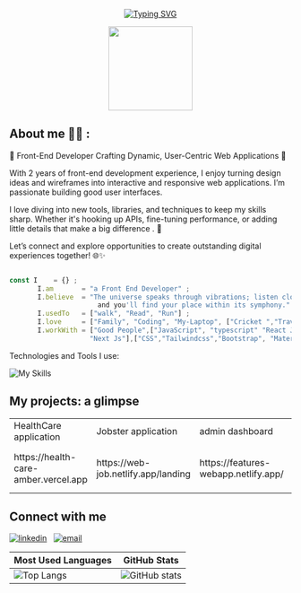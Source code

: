 
<div id="header" align="center">


  
[![Typing SVG](https://readme-typing-svg.herokuapp.com?color=63CF15&lines=Welcome+To+my+Github+👨🏽‍💻)](https://git.io/typing-svg) 
  
</div>

<div id="header" align="center">
  <img src="https://developers.giphy.com/branch/master/static/api-512d36c09662682717108a38bbb5c57d.gif" width="150"/>
  </div>
</center>

## About me 🙋‍♂️ : 
🌟 Front-End Developer Crafting Dynamic, User-Centric Web Applications 🌟

With 2 years of front-end development experience, I enjoy turning design ideas and wireframes into interactive and responsive web applications. I’m passionate building good user interfaces.

I love diving into new tools, libraries, and techniques to keep my skills sharp. Whether it's hooking up APIs, fine-tuning performance, or adding little details that make a big difference . 🚀

Let’s connect and explore opportunities to create outstanding digital experiences together! 🌐✨
 ```javascript

 const I    = {} ; 
        I.am       = "a Front End Developer" ;
        I.believe  = "The universe speaks through vibrations; listen closely,
                       and you'll find your place within its symphony."
        I.usedTo   = ["walk", "Read", "Run"] ;
        I.love     = ["Family", "Coding", "My-Laptop", ["Cricket ","Travelling","movies"];
        I.workWith = ["Good People",["JavaScript", "typescript" "React Js", "Angular",
                     "Next Js"],["CSS","Tailwindcss","Bootstrap", "Material UI"], "Docker"] ;

 ```

Technologies and Tools I use: 

![My Skills](https://skillicons.dev/icons?i=js,html,tailwind,css,react,next,git,github,redux,docker,postman,typescript,materialui,bootstrap,appwrite)


 ## My projects: a glimpse 
 <center>
       <table  style="color:bleu;">
<tbody>
<tr style="height: 22px;">
<!--   <code><img height="70" src="https://raw.githubusercontent.com/github/explore/80688e429a7d4ef2fca1e82350fe8e3517d3494d/topics/mysql/mysql.png"></code> -->
<td style="height: 22px;">HealthCare application</td>
<td style="height: 22px;">Jobster application</td>
<td style="height: 22px;">admin dashboard</td>
<td style="height: 22px;">nike landing page</td>
</tr>
<tr style="height: 22px;">
  <td style="height: 22px;">https://health-care-amber.vercel.app</td>
  <td style="height: 22px;">https://web-job.netlify.app/landing</td>
  <td style="height: 22px;">https://features-webapp.netlify.app/</td>
  <td style="height: 22px;">https://nike-landing-page-eight-plum.vercel.app/</td>
</tr>
</tbody>
</table>
 </center>
 

## Connect with me
[![linkedin](https://skillicons.dev/icons?i=linkedin)](https://www.linkedin.com/in/chandrashekar19/)&nbsp;&nbsp;
[![email](https://img.shields.io/badge/email-%23D14836.svg?&style=for-the-badge&logo=gmail&logoColor=white)](mailto:kalalshannu19@gmail.com)


| Most Used Languages | GitHub Stats |
|---------------------|--------------|
| ![Top Langs](https://github-readme-stats.vercel.app/api/top-langs/?username=chandrashekar19&theme=tokyonight&hide=docker,html,roff) | ![GitHub stats](https://github-readme-stats.vercel.app/api?username=chandrashekar19&show_icons=true&theme=tokyonight) |



